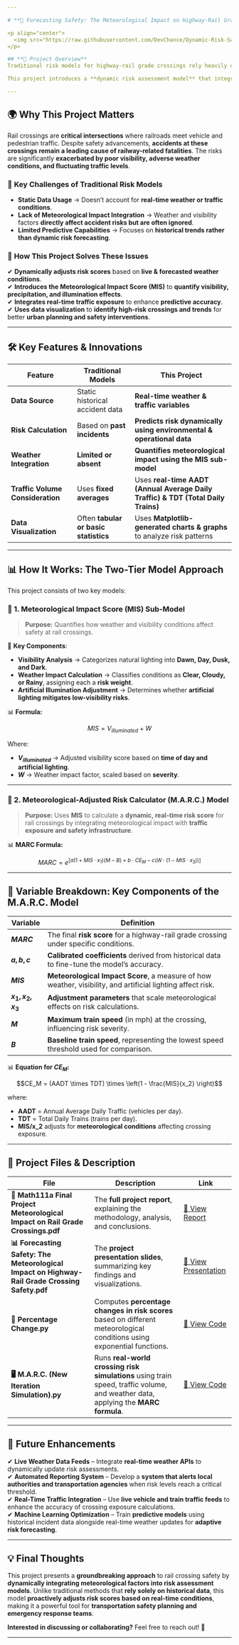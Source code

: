 ```yaml
---

# **🚦 Forecasting Safety: The Meteorological Impact on Highway-Rail Grade Crossing Safety**  

<p align="center">
  <img src="https://raw.githubusercontent.com/DevChance/Dynamic-Risk-Safety-Model-Rail-Grade-Crossings/main/MTS.jpg" alt="Rail Crossing Safety">
</p>

## **📌 Project Overview**  
Traditional risk models for highway-rail grade crossings rely heavily on **historical accident data** and **static infrastructure characteristics**, often failing to consider **real-time weather conditions, visibility, and traffic volume fluctuations**.  

This project introduces a **dynamic risk assessment model** that integrates **meteorological data and real-time traffic variables** to **enhance safety predictions and emergency response strategies**. By modeling **how weather impacts crossing safety in real-time**, this approach helps **reduce incidents, optimize safety investments, and inform smarter transportation planning**.  

---
```


## **🌍 Why This Project Matters**  
Rail crossings are **critical intersections** where railroads meet vehicle and pedestrian traffic. Despite safety advancements, **accidents at these crossings remain a leading cause of railway-related fatalities**. The risks are significantly **exacerbated by poor visibility, adverse weather conditions, and fluctuating traffic levels**.  

### 🔹 **Key Challenges of Traditional Risk Models**  
- **Static Data Usage** → Doesn’t account for **real-time weather or traffic conditions**.  
- **Lack of Meteorological Impact Integration** → Weather and visibility factors **directly affect accident risks but are often ignored**.  
- **Limited Predictive Capabilities** → Focuses on **historical trends rather than dynamic risk forecasting**.  

### 🔹 **How This Project Solves These Issues**  
✔ **Dynamically adjusts risk scores** based on **live & forecasted weather conditions**.  
✔ **Introduces the Meteorological Impact Score (MIS)** to **quantify visibility, precipitation, and illumination effects**.  
✔ **Integrates real-time traffic exposure** to enhance **predictive accuracy**.  
✔ **Uses data visualization** to **identify high-risk crossings and trends** for better **urban planning and safety interventions**.  

---

## **🛠 Key Features & Innovations**  
| **Feature** | **Traditional Models** | **This Project** |
|------------|----------------------|-----------------|
| **Data Source** | Static historical accident data | **Real-time weather & traffic variables** |
| **Risk Calculation** | Based on **past incidents** | **Predicts risk dynamically using environmental & operational data** |
| **Weather Integration** | **Limited or absent** | **Quantifies meteorological impact using the MIS sub-model** |
| **Traffic Volume Consideration** | Uses **fixed averages** | Uses **real-time AADT (Annual Average Daily Traffic) & TDT (Total Daily Trains)** |
| **Data Visualization** | Often **tabular or basic statistics** | Uses **Matplotlib-generated charts & graphs** to analyze risk patterns |

---

## **📊 How It Works: The Two-Tier Model Approach**  
This project consists of two key models:

### **🔹 1. Meteorological Impact Score (MIS) Sub-Model**  
> **Purpose:** Quantifies how weather and visibility conditions affect safety at rail crossings.

📌 **Key Components**:  
- **Visibility Analysis** → Categorizes natural lighting into **Dawn, Day, Dusk, and Dark**.  
- **Weather Impact Calculation** → Classifies conditions as **Clear, Cloudy, or Rainy**, assigning each a **risk weight**.  
- **Artificial Illumination Adjustment** → Determines whether **artificial lighting mitigates low-visibility risks**.  

📊 **Formula:**  
```math
MIS = V_{illuminated} + W
```
Where:  
- **$V_{illuminated}$** → Adjusted visibility score based on **time of day and artificial lighting**.  
- **$W$** → Weather impact factor, scaled based on **severity**.  

---

### **🔹 2. Meteorological-Adjusted Risk Calculator (M.A.R.C.) Model**  
> **Purpose:** Uses **MIS** to calculate a **dynamic, real-time risk score** for rail crossings by integrating meteorological impact with **traffic exposure and safety infrastructure**.

📊 **MARC Formula:**  
```math
MARC = e^{\left[ a(1 + MIS \cdot x_1) (M - B) + b \cdot CE_M - c(W \cdot (1 - MIS \cdot x_3)) \right]}
```  

---

## **📌 Variable Breakdown: Key Components of the M.A.R.C. Model**  

| **Variable** | **Definition** |
|-------------|---------------|
| **$MARC$** | The final **risk score** for a highway-rail grade crossing under specific conditions. |
| **$a, b, c$** | **Calibrated coefficients** derived from historical data to fine-tune the model’s accuracy. |
| **$MIS$** | **Meteorological Impact Score**, a measure of how weather, visibility, and artificial lighting affect risk. |
| **$x_1, x_2, x_3$** | **Adjustment parameters** that scale meteorological effects on risk calculations. |
| **$M$** | **Maximum train speed** (in mph) at the crossing, influencing risk severity. |
| **$B$** | **Baseline train speed**, representing the lowest speed threshold used for comparison. |

📊 **Equation for $CE_M$:**  
```math
CE_M = (AADT \times TDT) \times \left(1 - \frac{MIS}{x_2} \right)
```
where:  
- **AADT** = Annual Average Daily Traffic (vehicles per day).  
- **TDT** = Total Daily Trains (trains per day).  
- **MIS/x_2** adjusts for **meteorological conditions** affecting crossing exposure.  

---

## **📂 Project Files & Description**
| **File** | **Description** | **Link** |
|----------|---------------|----------|
| **📄 Math111a Final Project Meteorological Impact on Rail Grade Crossings.pdf** | The **full project report**, explaining the methodology, analysis, and conclusions. | [🔗 View Report](#) |
| **📊 Forecasting Safety: The Meteorological Impact on Highway-Rail Grade Crossing Safety.pdf** | The **project presentation slides**, summarizing key findings and visualizations. | [🔗 View Presentation](#) |
| **📜 Percentage Change.py** | Computes **percentage changes in risk scores** based on different meteorological conditions using exponential functions. | [🔗 View Code](#) |
| **🖥️ M.A.R.C. (New Iteration Simulation).py** | Runs **real-world crossing risk simulations** using train speed, traffic volume, and weather data, applying the **MARC formula**. | [🔗 View Code](#) |

---

## **🚀 Future Enhancements**  
✔ **Live Weather Data Feeds** – Integrate **real-time weather APIs** to dynamically update risk assessments.  
✔ **Automated Reporting System** – Develop a **system that alerts local authorities and transportation agencies** when risk levels reach a critical threshold.  
✔ **Real-Time Traffic Integration** – Use **live vehicle and train traffic feeds** to enhance the accuracy of crossing exposure calculations.  
✔ **Machine Learning Optimization** – Train **predictive models** using historical incident data alongside real-time weather updates for **adaptive risk forecasting**.  

---

## **💡 Final Thoughts**  
This project presents a **groundbreaking approach** to rail crossing safety by **dynamically integrating meteorological factors into risk assessment models**. Unlike traditional methods that **rely solely on historical data**, this model **proactively adjusts risk scores based on real-time conditions**, making it a powerful tool for **transportation safety planning and emergency response teams**.  

**Interested in discussing or collaborating?** Feel free to reach out! 🚆  

---
